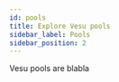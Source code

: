 ```yaml
---
id: pools
title: Explore Vesu pools
sidebar_label: Pools
sidebar_position: 2
---
```


Vesu pools are blabla